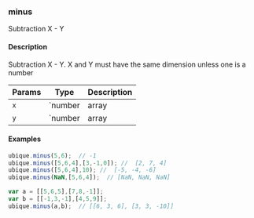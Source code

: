 ### minus
Subtraction X - Y


#### Description

Subtraction X - Y. X and Y must have the same dimension unless one is a number


|Params|Type|Description
|---------|----|-----------
|`x` | `number|array|matrix` | number or array of values
|`y` | `number|array|matrix` | number or array of values


#### Examples

```js
ubique.minus(5,6);  // -1
ubique.minus([5,6,4],[3,-1,0]); //  [2, 7, 4]
ubique.minus([5,6,4],10); //  [-5, -4, -6]
ubique.minus(NaN,[5,6,4]);  // [NaN, NaN, NaN]

var a = [[5,6,5],[7,8,-1]];
var b = [[-1,3,-1],[4,5,9]];
ubique.minus(a,b);  // [[6, 3, 6], [3, 3, -10]]
```

